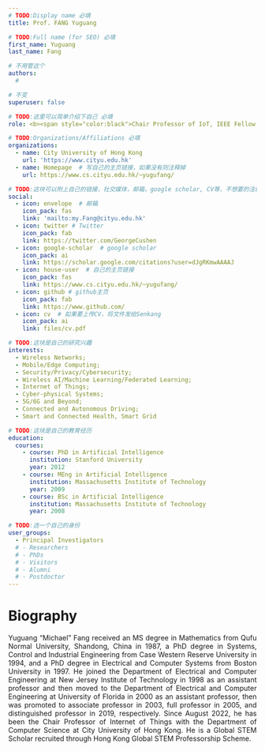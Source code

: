 ```yaml
---
# TODO:Display name 必填
title: Prof. FANG Yuguang  

# TODO:Full name (for SEO) 必填
first_name: Yuguang   
last_name: Fang

# 不用管这个
authors:
  # 

# 不变
superuser: false

# TODO:这里可以简单介绍下自己 必填
role: <b><span style="color:black">Chair Professor of IoT, IEEE Fellow, ACM Fellow, AAAS Fellow</span></b>

# TODO:Organizations/Affiliations 必填
organizations:
  - name: City University of Hong Kong 
    url: 'https://www.cityu.edu.hk'
  - name: Homepage  # 写自己的主页链接，如果没有则注释掉
    url: https://www.cs.cityu.edu.hk/~yugufang/

# TODO:这块可以附上自己的链接，社交媒体，邮箱，google scholar, CV等，不想要的注释掉即可
social:
  - icon: envelope  # 邮箱
    icon_pack: fas
    link: 'mailto:my.Fang@cityu.edu.hk'
  - icon: twitter # Twitter
    icon_pack: fab  
    link: https://twitter.com/GeorgeCushen
  - icon: google-scholar  # google scholar
    icon_pack: ai
    link: https://scholar.google.com/citations?user=dJgRKmwAAAAJ
  - icon: house-user  # 自己的主页链接
    icon_pack: fas
    link: https://www.cs.cityu.edu.hk/~yugufang/
  - icon: github # github主页
    icon_pack: fab   
    link: https://www.github.com/
  - icon: cv  # 如果要上传CV，将文件发给Senkang
    icon_pack: ai
    link: files/cv.pdf

# TODO:这块是自己的研究兴趣
interests:
  - Wireless Networks; 
  - Mobile/Edge Computing; 
  - Security/Privacy/Cybersecurity; 
  - Wireless AI/Machine Learning/Federated Learning; 
  - Internet of Things;
  - Cyber-physical Systems; 
  - 5G/6G and Beyond; 
  - Connected and Autonomous Driving; 
  - Smart and Connected Health, Smart Grid

# TODO:这块是自己的教育经历
education:
  courses:
    - course: PhD in Artificial Intelligence
      institution: Stanford University
      year: 2012
    - course: MEng in Artificial Intelligence
      institution: Massachusetts Institute of Technology
      year: 2009
    - course: BSc in Artificial Intelligence
      institution: Massachusetts Institute of Technology
      year: 2008

# TODO:选一个自己的身份
user_groups:
  - Principal Investigators
  # - Researchers
  # - PhDs
  # - Visitors
  # - Alumni
  # - Postdoctor
---
```

<!-- TODO:写自己的Biography -->
# Biography
<p style="text-align:justify"> Yuguang “Michael” Fang received an MS degree in Mathematics from Qufu Normal University, Shandong, China in 1987, a PhD degree in Systems, Control and Industrial Engineering from Case Western Reserve University in 1994, and a PhD degree in Electrical and Computer Systems from Boston University in 1997. He joined the Department of Electrical and Computer Engineering at New Jersey Institute of Technology in 1998 as an assistant professor and then moved to the Department of Electrical and Computer Engineering at University of Florida in 2000 as an assistant professor, then was promoted to associate professor in 2003, full professor in 2005, and distinguished professor in 2019, respectively. Since August 2022, he has been the Chair Professor of Internet of Things with the Department of Computer Science at City University of Hong Kong. He is a Global STEM Scholar recruited through Hong Kong Global STEM Professorship Scheme.

